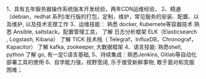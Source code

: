 1、具有五年服务器操作系统版本开发经验，两年CDN运维经验，
2、精通（debian，redhat 系列)发行版的打包，定制，维护，常见服务的安装、配置、以及维护, 以及技术支撑工作
3、运维技能：
   熟悉 docker,   Kubernete等容器技术
   熟悉 Ansible, saltstack，配置管理工具，
   了解 日志分析框架 ELK（Elasticsearch , Logstash, Kibana）
   了解 TICK 技术栈（  Telegraf，InfluxDB，Chronograf，Kapacitor）
   了解 kafka, zookeeper, 大数据框架 
4、语言技能:   熟悉shell, python 了解 go, 有一定C语言基础,
5、持续集成：熟悉Jenkins,   Gitlab等自动化部署工具的使用
6、自学能力强，视野宽阔, 乐于接受新鲜事物, 敢于面对和克服困难；
